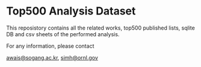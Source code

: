 # Top500 Analysis Dataset

This reposistory contains all the related works, top500 published lists, sqlite DB and csv sheets of the performed analysis. 

For any information, please contact

awais@sogang.ac.kr,
simh@ornl.gov
